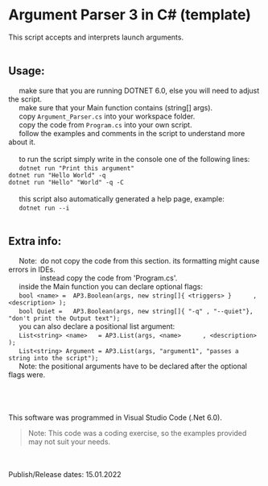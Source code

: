 # Argument Parser 3 in C# (template)

This script accepts and interprets launch arguments. <br />
<br />
## Usage:
   make sure that you are running DOTNET 6.0, else you will need to adjust the script. <br />
   make sure that your Main function contains (string[] args). <br />
   copy `Argument_Parser.cs` into your workspace folder. <br />
   copy the code from `Program.cs` into your own script. <br />
   follow the examples and comments in the script to understand more about it. <br />
<br />
   to run the script simply write in the console one of the following lines: <br />
   `dotnet run "Print this argument"` <br />
   `dotnet run "Hello World" -q` <br />
   `dotnet run "Hello" "World" -q -C` <br />
<br />
   this script also automatically generated a help page, example: <br />
   `dotnet run --i` <br />
<br />
## Extra info:
   Note: do not copy the code from this section. its formatting might cause errors in IDEs. <br />
         instead copy the code from 'Program.cs'. <br />
   inside the Main function you can declare optional flags: <br />
   `bool <name> =  AP3.Boolean(args, new string[]{ <triggers> }      , <description> );                    ` <br />
   `bool Quiet =   AP3.Boolean(args, new string[]{ "-q" , "--quiet"}, "don't print the Output text");` <br />
   you can also declare a positional list argument: <br />
   `List<string> <name>   = AP3.List(args, <name>      , <description> );                      ` <br />
   `List<string> Argument = AP3.List(args, "argument1", "passes a string into the script");` <br />
   Note: the positional arguments have to be declared after the optional flags were. <br />
<br />
<br />
<br />
<br />
This software was programmed in Visual Studio Code (.Net 6.0).
> Note: This code was a coding exercise, so the examples provided may not suit your needs.
<br />
<br />
Publish/Release dates: 15.01.2022
